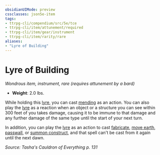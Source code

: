 ```yaml
---
obsidianUIMode: preview
cssclasses: json5e-item
tags:
- ttrpg-cli/compendium/src/5e/tce
- ttrpg-cli/item/attunement/required
- ttrpg-cli/item/gear/instrument
- ttrpg-cli/item/rarity/rare
aliases: 
- "Lyre of Building"
---
```

# Lyre of Building
*Wondrous item, instrument, rare (requires attunement by a bard)*  


- **Weight**: 2.0 lbs.

While holding this [lyre](2-Mechanics/CLI/items/lyre-xphb.md), you can cast [mending](2-Mechanics/CLI/spells/mending-xphb.md) as an action. You can also play the [lyre](2-Mechanics/CLI/items/lyre-xphb.md) as a reaction when an object or a structure you can see within 300 feet of you takes damage, causing it to be immune to that damage and any further damage of the same type until the start of your next turn.

In addition, you can play the [lyre](2-Mechanics/CLI/items/lyre-xphb.md) as an action to cast [fabricate](2-Mechanics/CLI/spells/fabricate-xphb.md), [move earth](2-Mechanics/CLI/spells/move-earth-xphb.md), [passwall](2-Mechanics/CLI/spells/passwall-xphb.md), or [summon construct](2-Mechanics/CLI/spells/summon-construct-xphb.md), and that spell can't be cast from it again until the next dawn.

*Source: Tasha's Cauldron of Everything p. 131*